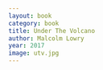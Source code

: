 ```yaml
---
layout: book
category: book
title: Under The Volcano
author: Malcolm Lowry
year: 2017
image: utv.jpg
---
```

